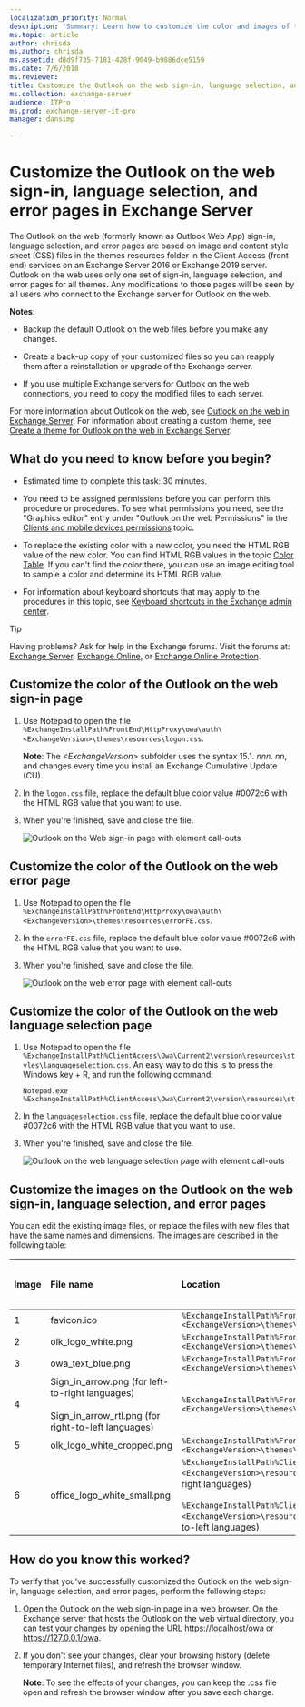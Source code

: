 ```yaml
---
localization_priority: Normal
description: 'Summary: Learn how to customize the color and images of the sign-in, language selection, and error pages for Outlook on the web in Exchange Server 2016 or Exchange Server 2019.'
ms.topic: article
author: chrisda
ms.author: chrisda
ms.assetid: d8d9f735-7181-428f-9049-b9886dce5159
ms.date: 7/6/2018
ms.reviewer: 
title: Customize the Outlook on the web sign-in, language selection, and error pages in Exchange Server
ms.collection: exchange-server
audience: ITPro
ms.prod: exchange-server-it-pro
manager: dansimp

---
```


# Customize the Outlook on the web sign-in, language selection, and error pages in Exchange Server

The Outlook on the web (formerly known as Outlook Web App) sign-in, language selection, and error pages are based on image and content style sheet (CSS) files in the themes resources folder in the Client Access (front end) services on an Exchange Server 2016 or Exchange 2019 server. Outlook on the web uses only one set of sign-in, language selection, and error pages for all themes. Any modifications to those pages will be seen by all users who connect to the Exchange server for Outlook on the web.

 **Notes**:

- Backup the default Outlook on the web files before you make any changes.

- Create a back-up copy of your customized files so you can reapply them after a reinstallation or upgrade of the Exchange server.

- If you use multiple Exchange servers for Outlook on the web connections, you need to copy the modified files to each server.

For more information about Outlook on the web, see [Outlook on the web in Exchange Server](outlook-on-the-web.md). For information about creating a custom theme, see [Create a theme for Outlook on the web in Exchange Server](themes.md).

## What do you need to know before you begin?

- Estimated time to complete this task: 30 minutes.

- You need to be assigned permissions before you can perform this procedure or procedures. To see what permissions you need, see the "Graphics editor" entry under "Outlook on the web Permissions" in the [Clients and mobile devices permissions](../../permissions/feature-permissions/client-and-mobile-device-permissions.md) topic.

- To replace the existing color with a new color, you need the HTML RGB value of the new color. You can find HTML RGB values in the topic [Color Table](https://go.microsoft.com/fwlink/p/?LinkId=280679). If you can't find the color there, you can use an image editing tool to sample a color and determine its HTML RGB value.

- For information about keyboard shortcuts that may apply to the procedures in this topic, see [Keyboard shortcuts in the Exchange admin center](../../about-documentation/exchange-admin-center-keyboard-shortcuts.md).

> [!TIP]
> Having problems? Ask for help in the Exchange forums. Visit the forums at: [Exchange Server](https://go.microsoft.com/fwlink/p/?linkId=60612), [Exchange Online](https://go.microsoft.com/fwlink/p/?linkId=267542), or [Exchange Online Protection](https://go.microsoft.com/fwlink/p/?linkId=285351).

## Customize the color of the Outlook on the web sign-in page

1. Use Notepad to open the file `%ExchangeInstallPath%FrontEnd\HttpProxy\owa\auth\<ExchangeVersion>\themes\resources\logon.css`.

   **Note**: The _\<ExchangeVersion\>_ subfolder uses the syntax 15.1. _nnn_. _nn_, and changes every time you install an Exchange Cumulative Update (CU).

2. In the `logon.css` file, replace the default blue color value #0072c6 with the HTML RGB value that you want to use.

3. When you're finished, save and close the file.

   ![Outlook on the Web sign-in page with element call-outs](../../media/04da354c-d1fd-43fb-9fd3-6114cdb64314.png)

## Customize the color of the Outlook on the web error page

1. Use Notepad to open the file `%ExchangeInstallPath%FrontEnd\HttpProxy\owa\auth\<ExchangeVersion>\themes\resources\errorFE.css`.

2. In the `errorFE.css` file, replace the default blue color value #0072c6 with the HTML RGB value that you want to use.

3. When you're finished, save and close the file.

   ![Outlook on the web error page with element call-outs](../../media/fcf95834-6c41-42f4-915d-a6593bccd9f6.png)

## Customize the color of the Outlook on the web language selection page

1. Use Notepad to open the file `%ExchangeInstallPath%ClientAccess\Owa\Current2\version\resources\styles\languageselection.css`. An easy way to do this is to press the Windows key + R, and run the following command:

   ```
   Notepad.exe %ExchangeInstallPath%ClientAccess\Owa\Current2\version\resources\styles\languageselection.css
   ```

2. In the `languageselection.css` file, replace the default blue color value #0072c6 with the HTML RGB value that you want to use.

3. When you're finished, save and close the file.

   ![Outlook on the web language selection page with element call-outs](../../media/6876eb09-a53b-441c-ad76-01bfb9676c53.png)

## Customize the images on the Outlook on the web sign-in, language selection, and error pages

You can edit the existing image files, or replace the files with new files that have the same names and dimensions. The images are described in the following table:

|**Image**|**File name**|**Location**|**Dimensions (width x height in pixels)**|**Bit depth**|
|:-----|:-----|:-----|:-----|:-----|
|1|favicon.ico|`%ExchangeInstallPath%FrontEnd\HttpProxy\owa\auth\<ExchangeVersion>\themes\resources`|16 x 16|32|
|2|olk_logo_white.png|`%ExchangeInstallPath%FrontEnd\HttpProxy\owa\auth\<ExchangeVersion>\themes\resources`|128 x 108|32|
|3|owa_text_blue.png|`%ExchangeInstallPath%FrontEnd\HttpProxy\owa\auth\<ExchangeVersion>\themes\resources`|300 x 76|32|
|4|Sign_in_arrow.png (for left-to-right languages) <br/><br/> Sign_in_arrow_rtl.png (for right-to-left languages)|`%ExchangeInstallPath%FrontEnd\HttpProxy\owa\auth\<ExchangeVersion>\themes\resources`|22 x 22|32|
|5|olk_logo_white_cropped.png|`%ExchangeInstallPath%FrontEnd\HttpProxy\owa\auth\<ExchangeVersion>\themes\resources`|265 x 310|32|
|6|office_logo_white_small.png|`%ExchangeInstallPath%ClientAccess\Owa\prem\<ExchangeVersion>\resources\images\0` (for left-to-right languages) <br/><br/> `%ExchangeInstallPath%ClientAccess\Owa\prem\<ExchangeVersion>\resources\images\rtl`(for right-to-left languages)|81 x 26|8|

## How do you know this worked?

To verify that you've successfully customized the Outlook on the web sign-in, language selection, and error pages, perform the following steps:

1. Open the Outlook on the web sign-in page in a web browser. On the Exchange server that hosts the Outlook on the web virtual directory, you can test your changes by opening the URL https://localhost/owa or https://127.0.0.1/owa.

2. If you don't see your changes, clear your browsing history (delete temporary Internet files), and refresh the browser window.

   **Note**: To see the effects of your changes, you can keep the .css file open and refresh the browser window after you save each change.
